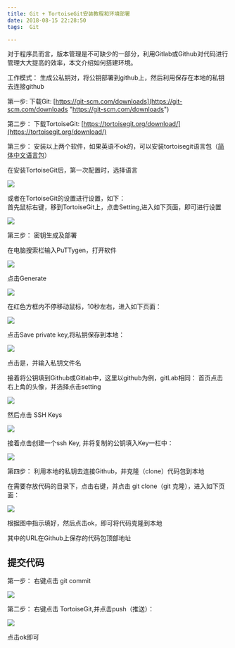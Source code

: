 ```yaml
---
title: Git + TortoiseGit安装教程和环境部署
date: 2018-08-15 22:28:50
tags:  Git

---
```

对于程序员而言，版本管理是不可缺少的一部分，利用Gitlab或Github对代码进行管理大大提高的效率，本文介绍如何搭建环境。<!--more-->

工作模式： 生成公私钥对，将公钥部署到github上，然后利用保存在本地的私钥去连接github

第一步: 下载Git: [https://git-scm.com/downloads](https://git-scm.com/downloads "https://git-scm.com/downloads")
		

第二步： 下载TortoiseGit: [https://tortoisegit.org/download/](https://tortoisegit.org/download/)

第三步： 安装以上两个软件，如果英语不ok的，可以安装tortoisegit语言包（[简体中文语言包](https://download.tortoisegit.org/tgit/2.6.0.0/TortoiseGit-LanguagePack-2.6.0.0-64bit-zh_CN.msi)）

在安装TortoiseGit后，第一次配置时，选择语言

![](https://i.imgur.com/9eXOV7H.png)

或者在TortoiseGit的设置进行设置，如下：</br>
首先鼠标右键，移到TortoiseGit上，点击Setting,进入如下页面，即可进行设置

![](https://i.imgur.com/x8bqPCu.png)

第三步： 密钥生成及部署

在电脑搜索栏输入PuTTygen，打开软件

![](https://i.imgur.com/bpnbfmw.png)

点击Generate

![](https://i.imgur.com/DuP2F0a.png)

在红色方框内不停移动鼠标，10秒左右，进入如下页面：

![](https://i.imgur.com/DXOtW6Q.png)

点击Save private key,将私钥保存到本地：

![](https://i.imgur.com/hFAjehH.png)

点击是，并输入私钥文件名

接着将公钥填到Github或Gitlab中，这里以github为例，gitLab相同：
 首页点击右上角的头像，并选择点击setting

![](https://i.imgur.com/NIuRTsI.png)

然后点击 SSH Keys

![](https://i.imgur.com/FcQBKu3.png)

接着点击创建一个ssh Key, 并将复制的公钥填入Key一栏中：

![](https://i.imgur.com/Hef7aPM.png)

第四步： 利用本地的私钥去连接Github，并克隆（clone）代码包到本地

在需要存放代码的目录下，点击右键，并点击 git clone（git 克隆），进入如下页面：

![](https://i.imgur.com/2LnKwQI.png)

根据图中指示填好，然后点击ok，即可将代码克隆到本地

其中的URL在Github上保存的代码包顶部地址

## 提交代码

第一步： 右键点击 git commit 

![](https://i.imgur.com/O4HrZkB.png)

第二步： 右键点击 TortoiseGit,并点击push（推送）：

![](https://i.imgur.com/oP3J76W.png)

点击ok即可



